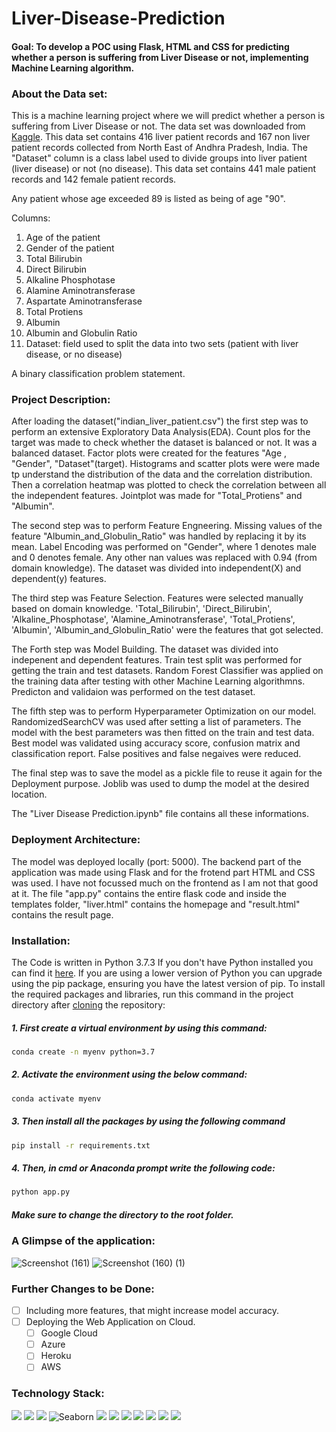 # Liver-Disease-Prediction

#### Goal: To develop a POC using Flask, HTML and CSS for predicting whether a person is suffering from Liver Disease or not, implementing Machine Learning algorithm.

### About the Data set: 
This is a machine learning project where we will predict whether a person is suffering from Liver Disease or not. The data set was downloaded from [Kaggle](https://www.kaggle.com/uciml/indian-liver-patient-records). 
This data set contains 416 liver patient records and 167 non liver patient records collected from North East of Andhra Pradesh, India. The "Dataset" column is a class label used to divide groups into liver patient (liver disease) or not (no disease). This data set contains 441 male patient records and 142 female patient records.

Any patient whose age exceeded 89 is listed as being of age "90".

Columns:

1. Age of the patient
2. Gender of the patient
3. Total Bilirubin
4. Direct Bilirubin
5. Alkaline Phosphotase
6. Alamine Aminotransferase
7. Aspartate Aminotransferase
8. Total Protiens
9. Albumin
10. Albumin and Globulin Ratio
11. Dataset: field used to split the data into two sets (patient with liver disease, or no disease)

A binary classification problem statement.

### Project Description: 
After loading the dataset("indian_liver_patient.csv") the first step was to perform an extensive Exploratory Data Analysis(EDA).
Count plos for the target was made to check whether the dataset is balanced or not. It was a balanced dataset. Factor plots were created for the features "Age , "Gender", "Dataset"(target). Histograms and scatter plots were were made tp understand the distribution of the data and the correlation distribution. Then a correlation heatmap was plotted to check the correlation between all the independent features. Jointplot was made for "Total_Protiens" and "Albumin".

The second step was to perform Feature Engneering. Missing values of the feature "Albumin_and_Globulin_Ratio" was handled by replacing it by its mean. Label Encoding was performed on "Gender", where 1 denotes male and 0 denotes female. Any other nan values was replaced with 0.94 (from domain knowledge). The dataset was divided into independent(X) and dependent(y) features.

The third step was Feature Selection. Features were selected manually based on domain knowledge. 'Total_Bilirubin', 'Direct_Bilirubin', 'Alkaline_Phosphotase', 'Alamine_Aminotransferase', 'Total_Protiens', 'Albumin', 'Albumin_and_Globulin_Ratio' were the features that got selected.

The Forth step was Model Building. The dataset was divided into indepenent and dependent features. Train test split was performed for getting the train and test datasets.
Random Forest Classifier was applied on the training data after testing with other Machine Learning algorithmns. Predicton and validaion was performed on the test dataset.

The fifth step was to perform Hyperparameter Optimization on our model. RandomizedSearchCV was used after setting a list of parameters. The model with the best parameters was then fitted on the train and test data. Best model was validated using accuracy score, confusion matrix and classification report. False positives and false negaives were reduced. 

The final step was to save the model as a pickle file to reuse it again for the Deployment purpose. Joblib was used to dump the model at the desired location.

The "Liver Disease Prediction.ipynb" file contains all these informations.

### Deployment Architecture: 
The model was deployed locally (port: 5000). The backend part of the application was made using Flask and for the frotend part HTML and CSS was used. I have not focussed much on the frontend as I am not that good at it. The file "app.py" contains the entire flask code and inside the templates folder, "liver.html" contains the homepage and "result.html" contains the result page. 

### Installation:
The Code is written in Python 3.7.3 If you don't have Python installed you can find it [here](https://www.python.org/downloads/). If you are using a lower version of Python you can upgrade using the pip package, ensuring you have the latest version of pip. To install the required packages and libraries, run this command in the project directory after [cloning](https://www.howtogeek.com/451360/how-to-clone-a-github-repository/) the repository:

##### 1. First create a virtual environment by using this command:
```bash
conda create -n myenv python=3.7
```
##### 2. Activate the environment using the below command:
```bash
conda activate myenv
```
##### 3. Then install all the packages by using the following command
```bash
pip install -r requirements.txt
```
##### 4. Then, in cmd or Anaconda prompt write the following code:
```bash
python app.py
```
##### Make sure to change the directory to the root folder.  

### A Glimpse of the application:
![Screenshot (161)](https://user-images.githubusercontent.com/75041273/133101463-acd70485-0a2a-47bd-8ccf-1a19eefb6c11.png)
![Screenshot (160) (1)](https://user-images.githubusercontent.com/75041273/133101543-c463bb82-a224-48e1-94a9-6f0f07a7f979.png)

### Further Changes to be Done:
- [ ] Including more features, that might increase model accuracy.
- [ ] Deploying the Web Application on Cloud.
     - [ ] Google Cloud 
     - [ ] Azure
     - [ ] Heroku
     - [ ] AWS

### Technology Stack:

<img src="https://img.shields.io/badge/Python-FFD43B?style=for-the-badge&logo=python&logoColor=darkgreen" /> <img src="https://img.shields.io/badge/Numpy-777BB4?style=for-the-badge&logo=numpy&logoColor=white" /> <img src="https://img.shields.io/badge/Pandas-2C2D72?style=for-the-badge&logo=pandas&logoColor=white" /> ![Seaborn](https://img.shields.io/badge/Seaborn-%230C55A5.svg?style=for-the-badge&logo=seaborn&logoColor=%white)  <img src="https://img.shields.io/badge/scikit_learn-F7931E?style=for-the-badge&logo=scikit-learn&logoColor=white" /> <img src="https://img.shields.io/badge/Jupyter-F37626.svg?&style=for-the-badge&logo=Jupyter&logoColor=white" /> <img src="https://img.shields.io/badge/conda-342B029.svg?&style=for-the-badge&logo=anaconda&logoColor=white"/> <img src="https://img.shields.io/badge/Kaggle-20BEFF?style=for-the-badge&logo=Kaggle&logoColor=white" />  <img src="https://img.shields.io/badge/matplotlib-342B029.svg?&style=for-the-badge&logo=matplotlib&logoColor=white"/> <img src="https://img.shields.io/badge/Flask-000000?style=for-the-badge&logo=flask&logoColor=white" /> <img src="https://img.shields.io/badge/Spyder-838485?style=for-the-badge&logo=spyder%20ide&logoColor=maroon" />

